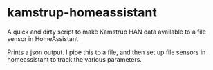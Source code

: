 # kamstrup-homeassistant
A quick and dirty script to make Kamstrup HAN data available to a file sensor in HomeAssistant

Prints a json output.
I pipe this to a file, and then set up file sensors in homeassistant to track the various parameters.
